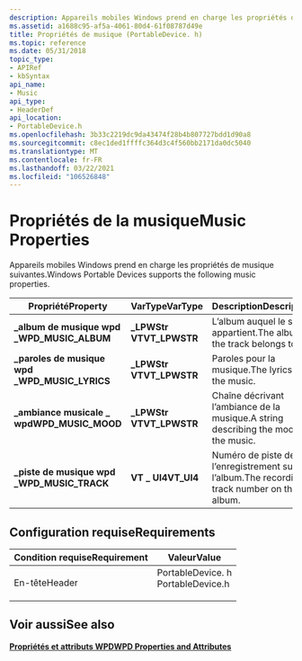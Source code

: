 ```yaml
---
description: Appareils mobiles Windows prend en charge les propriétés de musique suivantes.
ms.assetid: a1688c95-af5a-4061-80d4-61f08787d49e
title: Propriétés de musique (PortableDevice. h)
ms.topic: reference
ms.date: 05/31/2018
topic_type:
- APIRef
- kbSyntax
api_name:
- Music
api_type:
- HeaderDef
api_location:
- PortableDevice.h
ms.openlocfilehash: 3b33c2219dc9da43474f28b4b807727bdd1d90a8
ms.sourcegitcommit: c8ec1ded1ffffc364d3c4f560bb2171da0dc5040
ms.translationtype: MT
ms.contentlocale: fr-FR
ms.lasthandoff: 03/22/2021
ms.locfileid: "106526848"
---
```

# <a name="music-properties"></a><span data-ttu-id="21da8-103">Propriétés de la musique</span><span class="sxs-lookup"><span data-stu-id="21da8-103">Music Properties</span></span>

<span data-ttu-id="21da8-104">Appareils mobiles Windows prend en charge les propriétés de musique suivantes.</span><span class="sxs-lookup"><span data-stu-id="21da8-104">Windows Portable Devices supports the following music properties.</span></span>



| <span data-ttu-id="21da8-105">Propriété</span><span class="sxs-lookup"><span data-stu-id="21da8-105">Property</span></span>               | <span data-ttu-id="21da8-106">VarType</span><span class="sxs-lookup"><span data-stu-id="21da8-106">VarType</span></span>        | <span data-ttu-id="21da8-107">Description</span><span class="sxs-lookup"><span data-stu-id="21da8-107">Description</span></span>                                |
|------------------------|----------------|--------------------------------------------|
| <span data-ttu-id="21da8-108">**\_album de musique wpd \_**</span><span class="sxs-lookup"><span data-stu-id="21da8-108">**WPD\_MUSIC\_ALBUM**</span></span>  | <span data-ttu-id="21da8-109">**\_LPWStr VT**</span><span class="sxs-lookup"><span data-stu-id="21da8-109">**VT\_LPWSTR**</span></span> | <span data-ttu-id="21da8-110">L’album auquel le suivi appartient.</span><span class="sxs-lookup"><span data-stu-id="21da8-110">The album the track belongs to.</span></span>            |
| <span data-ttu-id="21da8-111">**\_paroles de musique wpd \_**</span><span class="sxs-lookup"><span data-stu-id="21da8-111">**WPD\_MUSIC\_LYRICS**</span></span> | <span data-ttu-id="21da8-112">**\_LPWStr VT**</span><span class="sxs-lookup"><span data-stu-id="21da8-112">**VT\_LPWSTR**</span></span> | <span data-ttu-id="21da8-113">Paroles pour la musique.</span><span class="sxs-lookup"><span data-stu-id="21da8-113">The lyrics for the music.</span></span>                  |
| <span data-ttu-id="21da8-114">**\_ambiance musicale \_ wpd**</span><span class="sxs-lookup"><span data-stu-id="21da8-114">**WPD\_MUSIC\_MOOD**</span></span>   | <span data-ttu-id="21da8-115">**\_LPWStr VT**</span><span class="sxs-lookup"><span data-stu-id="21da8-115">**VT\_LPWSTR**</span></span> | <span data-ttu-id="21da8-116">Chaîne décrivant l’ambiance de la musique.</span><span class="sxs-lookup"><span data-stu-id="21da8-116">A string describing the mood of the music.</span></span> |
| <span data-ttu-id="21da8-117">**\_piste de musique wpd \_**</span><span class="sxs-lookup"><span data-stu-id="21da8-117">**WPD\_MUSIC\_TRACK**</span></span>  | <span data-ttu-id="21da8-118">**VT \_ UI4**</span><span class="sxs-lookup"><span data-stu-id="21da8-118">**VT\_UI4**</span></span>    | <span data-ttu-id="21da8-119">Numéro de piste de l’enregistrement sur l’album.</span><span class="sxs-lookup"><span data-stu-id="21da8-119">The recording's track number on the album.</span></span> |



 

## <a name="requirements"></a><span data-ttu-id="21da8-120">Configuration requise</span><span class="sxs-lookup"><span data-stu-id="21da8-120">Requirements</span></span>



| <span data-ttu-id="21da8-121">Condition requise</span><span class="sxs-lookup"><span data-stu-id="21da8-121">Requirement</span></span> | <span data-ttu-id="21da8-122">Valeur</span><span class="sxs-lookup"><span data-stu-id="21da8-122">Value</span></span> |
|-------------------|---------------------------------------------------------------------------------------------|
| <span data-ttu-id="21da8-123">En-tête</span><span class="sxs-lookup"><span data-stu-id="21da8-123">Header</span></span><br/> | <dl> <span data-ttu-id="21da8-124"><dt>PortableDevice. h</dt></span><span class="sxs-lookup"><span data-stu-id="21da8-124"><dt>PortableDevice.h</dt></span></span> </dl> |



## <a name="see-also"></a><span data-ttu-id="21da8-125">Voir aussi</span><span class="sxs-lookup"><span data-stu-id="21da8-125">See also</span></span>

<dl> <dt>

[<span data-ttu-id="21da8-126">**Propriétés et attributs WPD**</span><span class="sxs-lookup"><span data-stu-id="21da8-126">**WPD Properties and Attributes**</span></span>](properties-and-attributes.md)
</dt> </dl>

 

 




